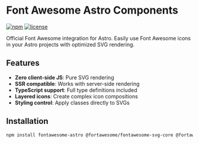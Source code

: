 # Font Awesome Astro Components

[![npm](https://img.shields.io/npm/v/font-awesome-astro)](https://www.npmjs.com/package/fontawesome-astro)
[![license](https://img.shields.io/npm/l/font-awesome-astro)](LICENSE)

Official Font Awesome integration for Astro. Easily use Font Awesome icons in your Astro projects with optimized SVG rendering.

## Features

- **Zero client-side JS**: Pure SVG rendering
- **SSR compatible**: Works with server-side rendering
- **TypeScript support**: Full type definitions included
- **Layered icons**: Create complex icon compositions
- **Styling control**: Apply classes directly to SVGs

## Installation

```bash
npm install fontawesome-astro @fortawesome/fontawesome-svg-core @fortawesome/free-solid-svg-icons